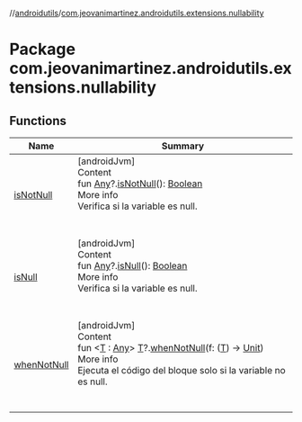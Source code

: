 //[androidutils](../index.md)/[com.jeovanimartinez.androidutils.extensions.nullability](index.md)



# Package com.jeovanimartinez.androidutils.extensions.nullability  


## Functions  
  
|  Name|  Summary| 
|---|---|
| <a name="com.jeovanimartinez.androidutils.extensions.nullability//isNotNull/kotlin.Any?#/PointingToDeclaration/"></a>[isNotNull](is-not-null.md)| <a name="com.jeovanimartinez.androidutils.extensions.nullability//isNotNull/kotlin.Any?#/PointingToDeclaration/"></a>[androidJvm]  <br>Content  <br>fun [Any](https://kotlinlang.org/api/latest/jvm/stdlib/kotlin/-any/index.html)?.[isNotNull](is-not-null.md)(): [Boolean](https://kotlinlang.org/api/latest/jvm/stdlib/kotlin/-boolean/index.html)  <br>More info  <br>Verifica si la variable es null.  <br><br><br>
| <a name="com.jeovanimartinez.androidutils.extensions.nullability//isNull/kotlin.Any?#/PointingToDeclaration/"></a>[isNull](is-null.md)| <a name="com.jeovanimartinez.androidutils.extensions.nullability//isNull/kotlin.Any?#/PointingToDeclaration/"></a>[androidJvm]  <br>Content  <br>fun [Any](https://kotlinlang.org/api/latest/jvm/stdlib/kotlin/-any/index.html)?.[isNull](is-null.md)(): [Boolean](https://kotlinlang.org/api/latest/jvm/stdlib/kotlin/-boolean/index.html)  <br>More info  <br>Verifica si la variable es null.  <br><br><br>
| <a name="com.jeovanimartinez.androidutils.extensions.nullability//whenNotNull/TypeParam(bounds=[kotlin.Any])?#kotlin.Function1[TypeParam(bounds=[kotlin.Any]),kotlin.Unit]/PointingToDeclaration/"></a>[whenNotNull](when-not-null.md)| <a name="com.jeovanimartinez.androidutils.extensions.nullability//whenNotNull/TypeParam(bounds=[kotlin.Any])?#kotlin.Function1[TypeParam(bounds=[kotlin.Any]),kotlin.Unit]/PointingToDeclaration/"></a>[androidJvm]  <br>Content  <br>fun <[T](when-not-null.md) : [Any](https://kotlinlang.org/api/latest/jvm/stdlib/kotlin/-any/index.html)> [T](when-not-null.md)?.[whenNotNull](when-not-null.md)(f: ([T](when-not-null.md)) -> [Unit](https://kotlinlang.org/api/latest/jvm/stdlib/kotlin/-unit/index.html))  <br>More info  <br>Ejecuta el código del bloque solo si la variable no es null.  <br><br><br>

